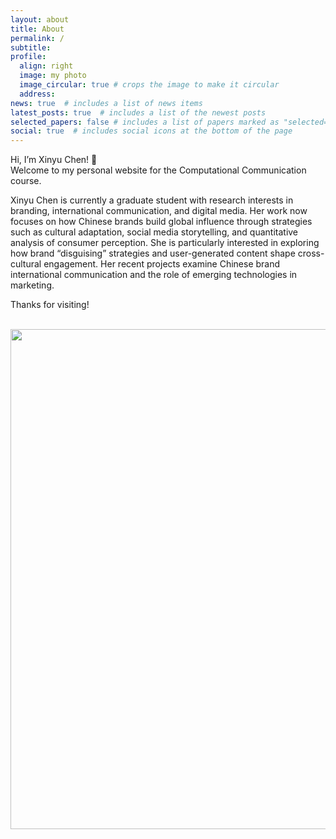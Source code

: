 ```yaml
---
layout: about
title: About
permalink: /
subtitle: 
profile:
  align: right
  image: my photo
  image_circular: true # crops the image to make it circular
  address: 
news: true  # includes a list of news items
latest_posts: true  # includes a list of the newest posts
selected_papers: false # includes a list of papers marked as "selected={true}"
social: true  # includes social icons at the bottom of the page
---
```


Hi, I’m Xinyu Chen! 👋  
Welcome to my personal website for the Computational Communication course.

Xinyu Chen is currently a graduate student with research interests in branding, international communication, and digital media. Her work now focuses on how Chinese brands build global influence through strategies such as cultural adaptation, social media storytelling, and quantitative analysis of consumer perception. She is particularly interested in exploring how brand “disguising” strategies and user-generated content shape cross-cultural engagement. Her recent projects examine Chinese brand international communication and the role of emerging technologies in marketing.

Thanks for visiting!

<br>

<a href="https://github.com/SocratesClub/SocratesClub.github.io/edit/master/_pages/about.md">
  <img src="https://user-images.githubusercontent.com/543384/192227995-fdb3a693-2f68-4dc4-b9bd-06053066322f.png" width = "800" align="middle" />
</a>

<br>

